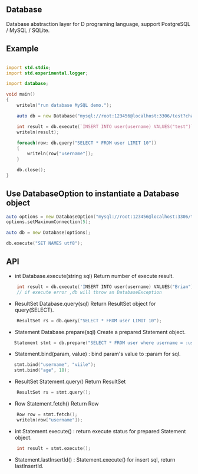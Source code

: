 ## Database
Database abstraction layer for D programing language, support PostgreSQL / MySQL / SQLite.

## Example
```D

import std.stdio;
import std.experimental.logger;

import database;

void main()
{
    writeln("run database MySQL demo.");

    auto db = new Database("mysql://root:123456@localhost:3306/test?charset=utf-8");

    int result = db.execute(`INSERT INTO user(username) VALUES("test")`);
    writeln(result);

    foreach(row; db.query("SELECT * FROM user LIMIT 10"))
    {
        writeln(row["username"]);
    }

    db.close();
}

```

## Use DatabaseOption to instantiate a Database object
```D
auto options = new DatabaseOption("mysql://root:123456@localhost:3306/test");
options.setMaximumConnection(5);

auto db = new Database(options);

db.execute("SET NAMES utf8");
```

## API

-  int Database.execute(string sql)  Return number of execute result.
```D
    int result = db.execute('INSERT INTO user(username) VALUES("Brian")');
    // if execute error ,db will throw an DatabaseException
```
-  ResultSet Database.query(sql) Return ResultSet object for query(SELECT).
```D
    ResultSet rs = db.query("SELECT * FROM user LIMIT 10");
```
-  Statement Database.prepare(sql) Create a prepared Statement object.
```D
   Statement stmt = db.prepare("SELECT * FROM user where username = :username and age = :age LIMIT 10")
```
- Statement.bind(param, value) : bind param's value to :param for sql.
```D
   stmt.bind("username", "viile");
   stmt.bind("age", 18);
```
- ResultSet Statement.query()  Return ResultSet 
```D
    ResultSet rs = stmt.query();
```
- Row Statement.fetch()  Return Row 
```D
    Row row = stmt.fetch();
    writeln(row["username"]);
```
- int Statement.execute() : return execute status for prepared Statement object. 
```D
    int result = stmt.execute();
```
- Statement.lastInsertId() : Statement.execute() for insert sql, return lastInsertId.
